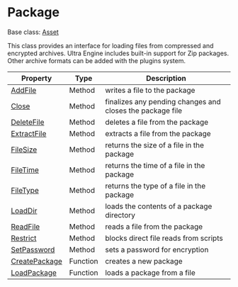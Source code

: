# Package

Base class: [Asset](Asset.md)

This class provides an interface for loading files from compressed and encrypted archives. Ultra Engine includes built-in support for Zip packages. Other archive formats can be added with the plugins system.

| Property | Type | Description |
| - | - | - |
| [AddFile](Package_AddFile.md) | Method | writes a file to the package |
| [Close](Package_Close.md) | Method | finalizes any pending changes and closes the package file |
| [DeleteFile](Package_DeleteFile.md) | Method | deletes a file from the package |
| [ExtractFile](Package_ExtractFile.md) | Method | extracts a file from the package |
| [FileSize](Package_FileSize.md) | Method | returns the size of a file in the package |
| [FileTime](Package_FileTime.md) | Method | returns the time of a file in the package |
| [FileType](Package_FileType.md) | Method | returns the type of a file in the package |
| [LoadDir](Package_LoadDir.md) | Method | loads the contents of a package directory |
| [ReadFile](Package_ReadFile.md) | Method | reads a file from the package |
| [Restrict](Package_Restrict.md) | Method | blocks direct file reads from scripts |
| [SetPassword](Package_SetPassword.md) | Method | sets a password for encryption |
| [CreatePackage](CreatePackage.md) | Function | creates a new package |
| [LoadPackage](LoadPackage.md) | Function | loads a package from a file |
